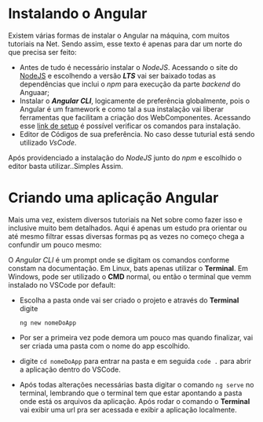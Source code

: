 # Instalando o Angular 

Existem várias formas de instalar o Angular na máquina, com muitos tutoriais na Net. Sendo assim, esse texto é apenas para dar um norte do que precisa ser feito:
* Antes de tudo é necessário instalar o *NodeJS*. Acessando o site do [NodeJS](https://nodejs.org/en) e escolhendo a versão ***LTS*** vai ser baixado todas as dependências que inclui o *npm* para execução da parte *backend* do Anguaar;
* Instalar o ***Angular CLI***,  logicamente de preferência globalmente, pois o Angular é um framework e como tal a sua instalação vai liberar ferramentas que facilitam a criação dos WebComponentes. Acessando esse [link de setup](https://nodejs.org/en) é possível verificar os comandos para instalação.
* Editor de Códigos de sua preferência. No caso desse tuturial está sendo utilizado *VsCode*.

Após providenciado a instalação do *NodeJS* junto do *npm* e escolhido o editor basta utilizar..Simples Assim.

# Criando uma aplicação Angular

Mais uma vez, existem diversos tutoriais na Net sobre como fazer isso e inclusive muito bem detalhados. Aqui é apenas um estudo pra orientar ou até mesmo filtrar essas diversas formas pq as vezes no começo chega a confundir um pouco mesmo:

O *Angular CLI* é um prompt onde se digitam os comandos conforme constam na documentação. Em Linux, bats apenas utilizar o **Terminal**. Em Windows, pode ser utilizado o **CMD** normal, ou então o terminal que vemm instalado no VSCode por default:

* Escolha a pasta onde vai ser criado o projeto e através do **Terminal** digite

    `ng new nomeDoApp`
* Por ser a primeira vez pode demora um pouco mas quando finalizar, vai ser criada uma pasta com o nome do app escolhido.
* digite `cd nomeDoApp`  para entrar na pasta e em seguida `code .` para abrir a aplicação dentro do VSCode.
* Após todas alterações necessárias basta digitar o comando `ng serve` no terminal, lembrando que o terminal tem que estar apontando a pasta onde está os arquivos da aplicação. Após rodar o comando o **Terminal** vai exibir uma url pra ser acessada e exibir a aplicação localmente.

